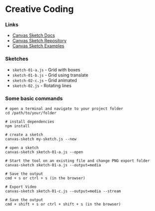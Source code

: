# Creative Coding

### Links

- [Canvas Sketch Docs](https://github.com/mattdesl/canvas-sketch/blob/master/docs/README.md)
- [Canvas Sketch Repository](https://github.com/mattdesl/canvas-sketch)
- [Canvas Sketch Examples](https://github.com/mattdesl/canvas-sketch/tree/master/examples)

### Sketches

- `sketch-01-a.js` - Grid with boxes
- `sketch-01-b.js` - Grid using translate
- `sketch-02-c.js` - Grid animated
- `sketch-02.js` - Rotating lines

### Some basic commands

```
# open a terminal and navigate to your project folder
cd /path/to/your/folder

# install dependencies
npm install

# create a sketch
canvas-sketch my-sketch.js --new

# open a sketch
canvas-sketch sketch-01-a.js --open

# Start the tool on an existing file and change PNG export folder
canvas-sketch sketch-01-a.js --output=media

# Save the output
cmd + s or ctrl + s (in the browser)

# Export Video
canvas-sketch sketch-01-c.js --output=media --stream

# Save the output
cmd + shift + s or ctrl + shift + s (in the browser)

```